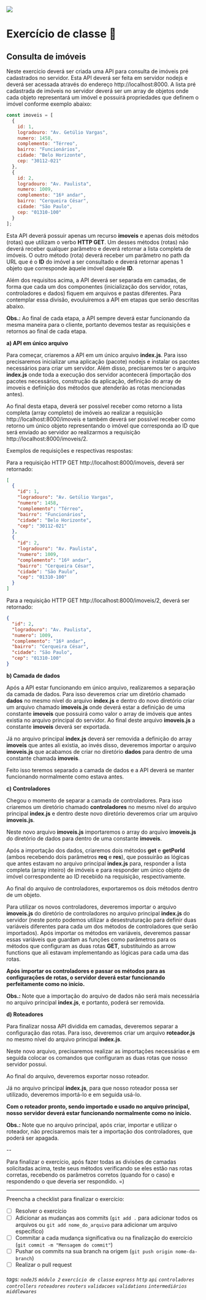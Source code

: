 ![](https://i.imgur.com/xG74tOh.png)

# Exercício de classe 🏫

## Consulta de imóveis

Neste exercício deverá ser criada uma API para consulta de imóveis pré cadastrados no servidor. Esta API deverá ser feita em servidor nodejs e deverá ser acessada através do endereço http://localhost:8000. A lista pré cadastrada de imóveis no servidor deverá ser um array de objetos onde cada objeto representará um imóvel e possuirá propriedades que definem o imóvel conforme exemplo abaixo:

```javascript
const imoveis = [
  {
    id: 1,
    logradouro: "Av. Getúlio Vargas",
    numero: 1458,
    complemento: "Térreo",
    bairro: "Funcionários",
    cidade: "Belo Horizonte",
    cep: "30112-021"
  },
  {
    id: 2,
    logradouro: "Av. Paulista",
    numero: 1009,
    complemento: "16º andar",
    bairro: "Cerqueira César",
    cidade: "São Paulo",
    cep: "01310-100"
  }
];
```

Esta API deverá possuir apenas um recurso **imoveis** e apenas dois métodos (rotas) que utilizam o verbo **HTTP GET**. Um desses métodos (rotas) não deverá receber qualquer parâmetro e deverá retornar a lista completa de imóveis. O outro método (rota) deverá receber um parâmetro no path da URL que é o **ID** do imóvel a ser consultado e deverá retornar apenas 1 objeto que corresponde àquele imóvel daquele **ID**.

Além dos requisitos acima, a API deverá ser separada em camadas, de forma que cada um dos componentes (inicialização dos servidor, rotas, controladores e dados) fiquem em arquivos e pastas diferentes. Para contemplar essa divisão, evouluiremos a API em etapas que serão descritas abaixo.

**Obs.:** Ao final de cada etapa, a API sempre deverá estar funcionando da mesma maneira para o cliente, portanto devemos testar as requisições e retornos ao final de cada etapa.

**a) API em único arquivo**

Para começar, criaremos a API em um único arquivo **index.js**. Para isso precisaremos inicializar uma aplicação (pacote) nodejs e instalar os pacotes necessários para criar um servidor. Além disso, precisaremos ter o arquivo **index.js** onde toda a execução dos servidor acontecerá (importação dos pacotes necessários, construção da aplicação, definição do array de imoveis e definição dos métodos que atenderão as rotas mencionadas antes).

Ao final desta etapa, deverá ser possível receber como retorno a lista completa (array completo) de imóveis ao realizar a requisição http://localhost:8000/imoveis e também deverá ser possível receber como retorno um único objeto representando o imóvel que corresponda ao ID que será enviado ao servidor ao realizarmos a requisição http://localhost:8000/imoveis/2.

Exemplos de requisições e respectivas respostas:

Para a requisição HTTP GET http://localhost:8000/imoveis, deverá ser retornado:

```json
[
  {
    "id": 1,
    "logradouro": "Av. Getúlio Vargas",
    "numero": 1458,
    "complemento": "Térreo",
    "bairro": "Funcionários",
    "cidade": "Belo Horizonte",
    "cep": "30112-021"
  },
  {
    "id": 2,
    "logradouro": "Av. Paulista",
    "numero": 1009,
    "complemento": "16º andar",
    "bairro": "Cerqueira César",
    "cidade": "São Paulo",
    "cep": "01310-100"
  }
]
```

Para a requisição HTTP GET http://localhost:8000/imoveis/2, deverá ser retornado:

```json
{
  "id": 2,
  "logradouro": "Av. Paulista",
  "numero": 1009,
  "complemento": "16º andar",
  "bairro": "Cerqueira César",
  "cidade": "São Paulo",
  "cep": "01310-100"
}
```

**b) Camada de dados**

Após a API estar funcionando em único arquivo, realizaremos a separação da camada de dados. Para isso deveremos criar um diretório chamado **dados** no mesmo nível do arquivo **index.js** e dentro do novo diretório criar um arquivo chamado **imoveis.js** onde deverá estar a definição de uma constante **imoveis** que possuirá como valor o array de imóveis que antes existia no arquivo principal do servidor. Ao final deste arquivo **imoveis.js** a constante **imoveis** deverá ser exportada.

Já no arquivo principal **index.js** deverá ser removida a definição do array **imoveis** que antes ali existia, ao invés disso, deveremos importar o arquivo **imoveis.js** que acabamos de criar no diretório **dados** para dentro de uma constante chamada **imoveis**.

Feito isso teremos separado a camada de dados e a API deverá se manter funcionando normalmente como estava antes.

**c) Controladores**

Chegou o momento de separar a camada de controladores. Para isso criaremos um diretório chamado **controladores** no mesmo nível do arquivo principal **index.js** e dentro deste novo diretório deveremos criar um arquivo **imoveis.js**.

Neste novo arquivo **imoveis.js** importaremos o array do arquivo **imoveis.js** do diretório de dados para dentro de uma constante **imoveis**. 

Após a importação dos dados, criaremos dois métodos **get** e **getPorId** (ambos recebendo dois parâmetros **req** e **res**), que possuirão as lógicas que antes estavam no arquivo principal **index.js** para, responder a lista completa (array inteiro) de imóveis e para responder um único objeto de imóvel correspondente ao ID recebido na requisição, respectivamente.

Ao final do arquivo de controladores, exportaremos os dois métodos dentro de um objeto.

Para utilizar os novos controladores, deveremos importar o arquivo **imoveis.js** do diretório de controladores no arquivo principal **index.js** do servidor (neste ponto podemos utilizar a desestruturação para definir duas variáveis diferentes para cada um dos métodos de controladores que serão importados). Após importar os métodos em variáveis, deveremos passar essas variáveis que guardam as funções como parâmetros para os métodos que configuram as duas rotas **GET**, substituindo as arrow functions que ali estavam implementando as lógicas para cada uma das rotas.

**Após importar os controladores e passar os métodos para as configurações de rotas, o servidor deverá estar funcionando perfeitamente como no início.**

**Obs.:** Note que a importação do arquivo de dados não será mais necessária no arquivo principal **index.js**, e portanto, poderá ser removida.

**d) Roteadores**

Para finalizar nossa API dividida em camadas, deveremos separar a configuração das rotas. Para isso, deveremos criar um arquivo **roteador.js** no mesmo nível do arquivo principal **index.js**. 

Neste novo arquivo, precisaremos realizar as importações necessárias e em seguida colocar os comandos que configuram as duas rotas que nosso servidor possui.

Ao final do arquivo, deveremos exportar nosso roteador.

Já no arquivo principal **index.js**, para que nosso roteador possa ser utilizado, deveremos importá-lo e em seguida usá-lo.

**Com o roteador pronto, sendo importado e usado no arquivo principal, nosso servidor deverá estar funcionando normalmente como no início.**

**Obs.:** Note que no arquivo principal, após criar, importar e utilizar o roteador, não precisaremos mais ter a importação dos controladores, que poderá ser apagada.

--

Para finalizar o exercício, após fazer todas as divisões de camadas solicitadas acima, teste seus métodos verificando se eles estão nas rotas corretas, recebendo os parâmetros corretos (quando for o caso) e respondendo o que deveria ser respondido. =)

---

Preencha a checklist para finalizar o exercício:

- [ ] Resolver o exercício
- [ ] Adicionar as mudanças aos commits (`git add .` para adicionar todos os arquivos ou `git add nome_do_arquivo` para adicionar um arquivo específico)
- [ ] Commitar a cada mudança significativa ou na finalização do exercício (`git commit -m "Mensagem do commit"`)
- [ ] Pushar os commits na sua branch na origem (`git push origin nome-da-branch`)
- [ ] Realizar o pull request

###### tags: `nodeJS` `módulo 2` `exercício de classe` `express` `http` `api` `controladores` `controllers` `roteadores` `routers` `validacoes` `validations` `intermediários` `middlewares`

